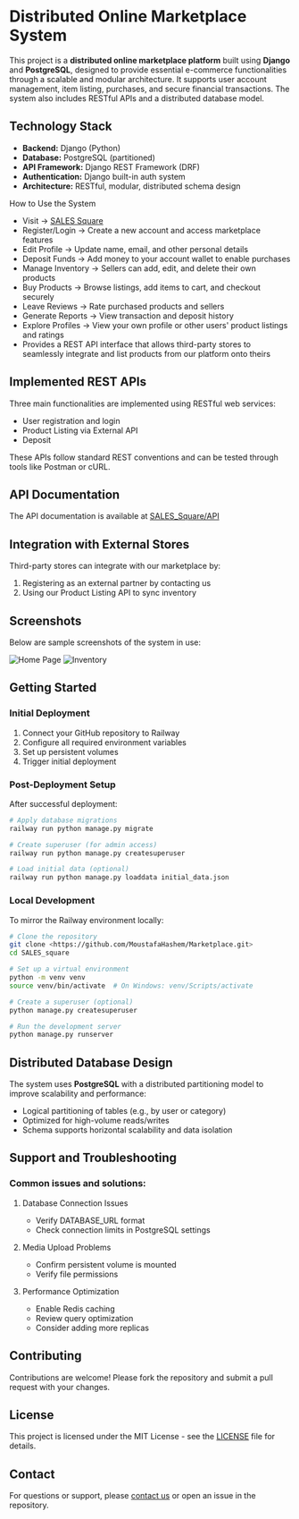 # Distributed Online Marketplace System

This project is a **distributed online marketplace platform** built using **Django** and **PostgreSQL**, designed to provide essential e-commerce functionalities through a scalable and modular architecture. It supports user account management, item listing, purchases, and secure financial transactions. The system also includes RESTful APIs and a distributed database model.

## Technology Stack

* **Backend:** Django (Python)
* **Database:** PostgreSQL (partitioned)
* **API Framework:** Django REST Framework (DRF)
* **Authentication:** Django built-in auth system
* **Architecture:** RESTful, modular, distributed schema design

How to Use the System
- Visit → [SALES Square](https://market-place-forked.onrender.com)
- Register/Login → Create a new account and access marketplace features
- Edit Profile → Update name, email, and other personal details
- Deposit Funds → Add money to your account wallet to enable purchases
- Manage Inventory → Sellers can add, edit, and delete their own products
- Buy Products → Browse listings, add items to cart, and checkout securely
- Leave Reviews → Rate purchased products and sellers
- Generate Reports → View transaction and deposit history
- Explore Profiles → View your own profile or other users' product listings and ratings
- Provides a REST API interface that allows third-party stores to seamlessly integrate and list products from our platform onto theirs

## Implemented REST APIs

Three main functionalities are implemented using RESTful web services:

* User registration and login
* Product Listing via External API
* Deposit

These APIs follow standard REST conventions and can be tested through tools like Postman or cURL.

## API Documentation

The API documentation is available at [SALES\_Square/API](https://marketplace-production-ba97.up.railway.app/static/docs/salesquare_api_documentation.docx)

## Integration with External Stores

Third-party stores can integrate with our marketplace by:

1. Registering as an external partner by contacting us
2. Using our Product Listing API to sync inventory

## Screenshots

Below are sample screenshots of the system in use:

![Home Page](screenshots/home.png)
![Inventory](screenshots/inventory.png)

## Getting Started

### Initial Deployment

1. Connect your GitHub repository to Railway
2. Configure all required environment variables
3. Set up persistent volumes
4. Trigger initial deployment

### Post-Deployment Setup

After successful deployment:

```bash
# Apply database migrations
railway run python manage.py migrate

# Create superuser (for admin access)
railway run python manage.py createsuperuser

# Load initial data (optional)
railway run python manage.py loaddata initial_data.json
```
### Local Development

To mirror the Railway environment locally:

```bash
# Clone the repository
git clone <https://github.com/MoustafaHashem/Marketplace.git>
cd SALES_square

# Set up a virtual environment
python -m venv venv
source venv/bin/activate  # On Windows: venv/Scripts/activate

# Create a superuser (optional)
python manage.py createsuperuser

# Run the development server
python manage.py runserver
```

## Distributed Database Design

The system uses **PostgreSQL** with a distributed partitioning model to improve scalability and performance:

* Logical partitioning of tables (e.g., by user or category)
* Optimized for high-volume reads/writes
* Schema supports horizontal scalability and data isolation

## Support and Troubleshooting

### Common issues and solutions:

1. Database Connection Issues

   * Verify DATABASE\_URL format
   * Check connection limits in PostgreSQL settings

2. Media Upload Problems

   * Confirm persistent volume is mounted
   * Verify file permissions

3. Performance Optimization

   * Enable Redis caching
   * Review query optimization
   * Consider adding more replicas

## Contributing

Contributions are welcome! Please fork the repository and submit a pull request with your changes.

## License

This project is licensed under the MIT License - see the [LICENSE](LICENSE) file for details.

## Contact

For questions or support, please [contact us](https://market-place-forked.onrender.com/contactus) or open an issue in the repository.
